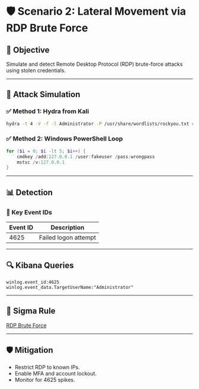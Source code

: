 # 🛡️ Scenario 2: Lateral Movement via RDP Brute Force

## 🎯 Objective

Simulate and detect Remote Desktop Protocol (RDP) brute-force attacks using stolen credentials.

---

## 🧪 Attack Simulation

### ✅ Method 1: Hydra from Kali

```bash
hydra -t 4 -V -f -l Administrator -P /usr/share/wordlists/rockyou.txt rdp://<Windows_VM_IP>
```

### ✅ Method 2: Windows PowerShell Loop

```powershell
for ($i = 0; $i -lt 5; $i++) {
    cmdkey /add:127.0.0.1 /user:fakeuser /pass:wrongpass
    mstsc /v:127.0.0.1
}
```

---

## 📊 Detection

### 🧠 Key Event IDs

| Event ID | Description              |
|----------|---------------------------|
| 4625     | Failed logon attempt     |


---

## 🔍 Kibana Queries

```kql
winlog.event_id:4625 
winlog.event_data.TargetUserName:"Administrator"
```

---

## 📘 Sigma Rule

[RDP Brute Force](https://github.com/SigmaHQ/sigma/blob/master/rules/windows/builtin/security/win_brute_force_rdp.yml)

---

## 🛡️ Mitigation

- Restrict RDP to known IPs.
- Enable MFA and account lockout.
- Monitor for 4625 spikes.
